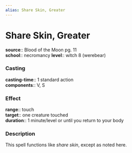 ```yaml
---
alias: Share Skin, Greater
---
```


# Share Skin, Greater 

**source**:: Blood of the Moon pg. 11  
**school**:: necromancy
**level**:: witch 8 (werebear)

### Casting 

**casting-time**:: 1 standard action  
**components**:: V, S

### Effect 

**range**:: touch  
**target**:: one creature touched  
**duration**:: 1 minute/level or until you return to your body

### Description 

This spell functions like *share skin*, except as noted here.
